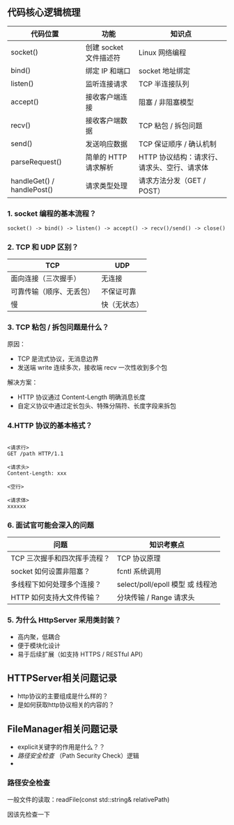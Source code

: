 ## 代码核心逻辑梳理

| 代码位置                   | 功能                   | 知识点                                      |
| -------------------------- | ---------------------- | ------------------------------------------- |
| socket()                   | 创建 socket 文件描述符 | Linux 网络编程                              |
| bind()                     | 绑定 IP 和端口         | socket 地址绑定                             |
| listen()                   | 监听连接请求           | TCP 半连接队列                              |
| accept()                   | 接收客户端连接         | 阻塞 / 非阻塞模型                           |
| recv()                     | 接收客户端数据         | TCP 粘包 / 拆包问题                         |
| send()                     | 发送响应数据           | TCP 保证顺序 / 确认机制                     |
| parseRequest()             | 简单的 HTTP 请求解析   | HTTP 协议结构：请求行、请求头、空行、请求体 |
| handleGet() / handlePost() | 请求类型处理           | 请求方法分发（GET / POST）                  |

### 1. socket 编程的基本流程？

```text
socket() -> bind() -> listen() -> accept() -> recv()/send() -> close()
```

### 2. TCP 和 UDP 区别？

| TCP                      | UDP          |
| ------------------------ | ------------ |
| 面向连接（三次握手）     | 无连接       |
| 可靠传输（顺序、无丢包） | 不保证可靠   |
| 慢                       | 快（无状态） |

### 3. TCP 粘包 / 拆包问题是什么？

原因：

* TCP 是流式协议，无消息边界
* 发送端 write 连续多次，接收端 recv 一次性收到多个包

解决方案：

* HTTP 协议通过 Content-Length 明确消息长度
* 自定义协议中通过定长包头、特殊分隔符、长度字段来拆包

### 4.HTTP 协议的基本格式？

```

<请求行>
GET /path HTTP/1.1

<请求头>
Content-Length: xxx

<空行>

<请求体>
xxxxxx
```

### 6. 面试官可能会深入的问题

| 问题                         | 知识考察点                       |
| ---------------------------- | -------------------------------- |
| TCP 三次握手和四次挥手流程？ | TCP 协议原理                     |
| socket 如何设置非阻塞？      | fcntl 系统调用                   |
| 多线程下如何处理多个连接？   | select/poll/epoll 模型 或 线程池 |
| HTTP 如何支持大文件传输？    | 分块传输 / Range 请求头          |

### 5. 为什么 HttpServer 采用类封装？

* 高内聚，低耦合
* 便于模块化设计
* 易于后续扩展（如支持 HTTPS / RESTful API）

## HTTPServer相关问题记录

* http协议的主要组成是什么样的？
* 是如何获取http协议相关的内容的？

## FileManager相关问题记录

* explicit关键字的作用是什么？？
* *路径安全检查* （Path Security Check）逻辑
* 


### 路径安全检查

一般文件的读取：readFile(const std::string& relativePath)

因该先检查一下
